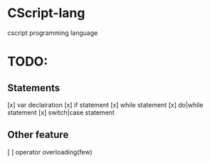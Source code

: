 # CScript-lang
cscript programming language


# TODO:

## Statements
[x] var declairation
[x] if statement
[x] while statement
[x] do|while statement
[x] switch|case statement

## Other feature
[ ] operator overloading(few)

